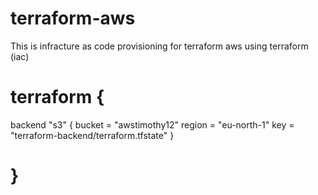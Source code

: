 # terraform-aws
This is infracture as code provisioning for terraform aws using terraform (iac)


# terraform {
  backend "s3" {
    bucket = "awstimothy12"
    region = "eu-north-1"
    key    = "terraform-backend/terraform.tfstate"
  }
# }